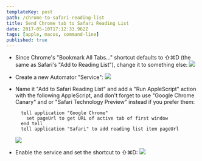 ```yaml
---
templateKey: post
path: /chrome-to-safari-reading-list
title: Send Chrome tab to Safari Reading List
date: 2017-05-10T17:12:33.962Z
tags: [apple, macos, command-line]
published: true
---
```


- Since Chrome's "Bookmark All Tabs…" shortcut defaults to ⇧⌘D (the same as Safari's "Add to Reading List"), change it to something else: ![](/img/send-chrome-tab-to-safari-reading-list/1.png)
- Create a new Automator "Service": ![](/img/send-chrome-tab-to-safari-reading-list/2.png)
- Name it "Add to Safari Reading List" and add a "Run AppleScript" action with the following AppleScript, and don't forget to use "Google Chrome Canary" and or "Safari Technology Preview" instead if you prefer them:

  ```applescript
    tell application "Google Chrome"
      set pageUrl to get URL of active tab of first window
    end tell
    tell application "Safari" to add reading list item pageUrl
  ```

  ![](/img/send-chrome-tab-to-safari-reading-list/3.png)

- Enable the service and set the shortcut to ⇧⌘D: ![](/img/send-chrome-tab-to-safari-reading-list/4.png)
